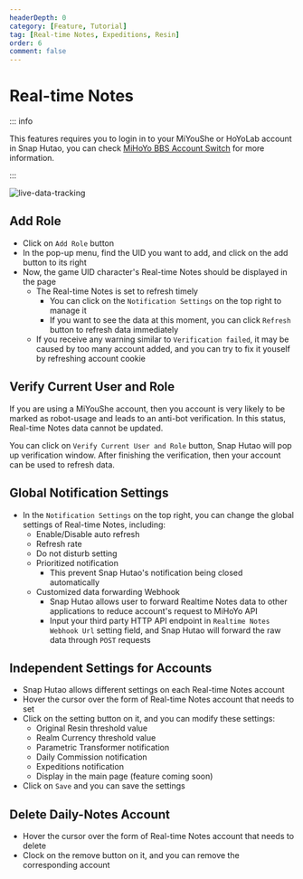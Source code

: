 ```yaml
---
headerDepth: 0
category: [Feature, Tutorial]
tag: [Real-time Notes, Expeditions, Resin]
order: 6
comment: false
---
```


# Real-time Notes

::: info

This features requires you to login in to your MiYouShe or HoYoLab account in Snap Hutao,
you can check [MiHoYo BBS Account Switch](mhy-account-switch.html) for more information.

:::

![live-data-tracking](https://img.alicdn.com/imgextra/i3/1797064093/O1CN01nh4t1T1g6dyI3Ikcn_!!1797064093.png_.webp)

## Add Role

- Click on `Add Role` button
- In the pop-up menu, find the UID you want to add, and click on the add button to its right
- Now, the game UID character's Real-time Notes should be displayed in the page
  - The Real-time Notes is set to refresh timely
    - You can click on the `Notification Settings` on the top right to manage it
    - If you want to see the data at this moment, you can click `Refresh` button to refresh data immediately
  - If you receive any warning similar to `Verification failed`, it may be caused by too many account added, and you can try to fix it youself by refreshing account cookie

## Verify Current User and Role

If you are using a MiYouShe account, then you account is very likely to be marked as robot-usage and leads to an anti-bot
verification. In this status, Real-time Notes data cannot be updated.

You can click on `Verify Current User and Role` button, Snap Hutao will pop up verification window. After finishing the
verification, then your account can be used to refresh data.

## Global Notification Settings

- In the `Notification Settings` on the top right, you can change the global settings of Real-time Notes, including:
  - Enable/Disable auto refresh
  - Refresh rate
  - Do not disturb setting
  - Prioritized notification
    - This prevent Snap Hutao's notification being closed automatically
  - Customized data forwarding Webhook
    - Snap Hutao allows user to forward Realtime Notes data to other applications to reduce account's request to MiHoYo API
    - Input your third party HTTP API endpoint in `Realtime Notes Webhook Url` setting field, and Snap Hutao will forward the raw data through `POST` requests

## Independent Settings for Accounts

- Snap Hutao allows different settings on each Real-time Notes account
- Hover the cursor over the form of Real-time Notes account that needs to set
- Click on the setting button on it, and you can modify these settings:
  - Original Resin threshold value
  - Realm Currency threshold value
  - Parametric Transformer notification
  - Daily Commission notification
  - Expeditions notification
  - Display in the main page (feature coming soon)
- Click on `Save` and you can save the settings

## Delete Daily-Notes Account

- Hover the cursor over the form of Real-time Notes account that needs to delete
- Clock on the remove button on it, and you can remove the corresponding account
